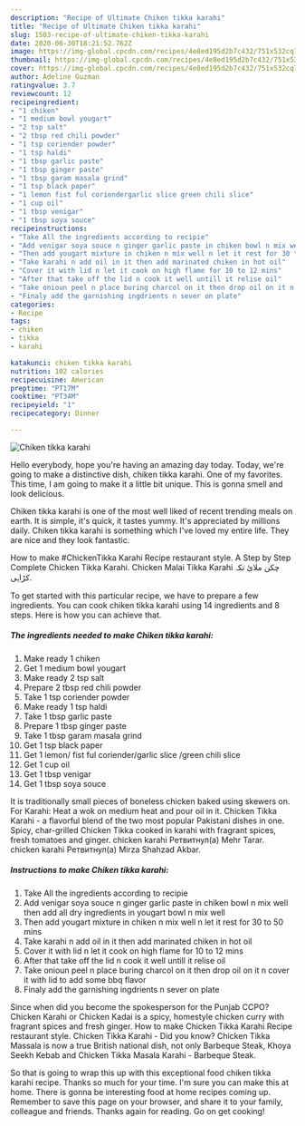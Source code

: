 ```yaml
---
description: "Recipe of Ultimate Chiken tikka karahi"
title: "Recipe of Ultimate Chiken tikka karahi"
slug: 1503-recipe-of-ultimate-chiken-tikka-karahi
date: 2020-06-30T18:21:52.762Z
image: https://img-global.cpcdn.com/recipes/4e8ed195d2b7c432/751x532cq70/chiken-tikka-karahi-recipe-main-photo.jpg
thumbnail: https://img-global.cpcdn.com/recipes/4e8ed195d2b7c432/751x532cq70/chiken-tikka-karahi-recipe-main-photo.jpg
cover: https://img-global.cpcdn.com/recipes/4e8ed195d2b7c432/751x532cq70/chiken-tikka-karahi-recipe-main-photo.jpg
author: Adeline Guzman
ratingvalue: 3.7
reviewcount: 12
recipeingredient:
- "1 chiken"
- "1 medium bowl yougart"
- "2 tsp salt"
- "2 tbsp red chili powder"
- "1 tsp coriender powder"
- "1 tsp haldi"
- "1 tbsp garlic paste"
- "1 tbsp ginger paste"
- "1 tbsp garam masala grind"
- "1 tsp black paper"
- "1 lemon fist ful coriendergarlic slice green chili slice"
- "1 cup oil"
- "1 tbsp venigar"
- "1 tbsp soya souce"
recipeinstructions:
- "Take All the ingredients according to recipie"
- "Add venigar soya souce n ginger garlic paste in chiken bowl n mix well then add all dry ingredients in yougart bowl n mix well"
- "Then add yougart mixture in chiken n mix well n let it rest for 30 to 50 mins"
- "Take karahi n add oil in it then add marinated chiken in hot oil"
- "Cover it with lid n let it cook on high flame for 10 to 12 mins"
- "After that take off the lid n cook it well untill it relise oil"
- "Take onioun peel n place buring charcol on it then drop oil on it n cover it with lid to add some bbq flavor"
- "Finaly add the garnishing ingdrients n sever on plate"
categories:
- Recipe
tags:
- chiken
- tikka
- karahi

katakunci: chiken tikka karahi 
nutrition: 102 calories
recipecuisine: American
preptime: "PT17M"
cooktime: "PT34M"
recipeyield: "1"
recipecategory: Dinner

---
```



![Chiken tikka karahi](https://img-global.cpcdn.com/recipes/4e8ed195d2b7c432/751x532cq70/chiken-tikka-karahi-recipe-main-photo.jpg)

Hello everybody, hope you're having an amazing day today. Today, we're going to make a distinctive dish, chiken tikka karahi. One of my favorites. This time, I am going to make it a little bit unique. This is gonna smell and look delicious.

Chiken tikka karahi is one of the most well liked of recent trending meals on earth. It is simple, it's quick, it tastes yummy. It's appreciated by millions daily. Chiken tikka karahi is something which I've loved my entire life. They are nice and they look fantastic.

How to make #ChickenTikka Karahi Recipe restaurant style. A Step by Step Complete Chicken Tikka Karahi. Chicken Malai Tikka Karahi چکن ملائ تکہ کڑاہی.


To get started with this particular recipe, we have to prepare a few ingredients. You can cook chiken tikka karahi using 14 ingredients and 8 steps. Here is how you can achieve that.

<!--inarticleads1-->

##### The ingredients needed to make Chiken tikka karahi:

1. Make ready 1 chiken
1. Get 1 medium bowl yougart
1. Make ready 2 tsp salt
1. Prepare 2 tbsp red chili powder
1. Take 1 tsp coriender powder
1. Make ready 1 tsp haldi
1. Take 1 tbsp garlic paste
1. Prepare 1 tbsp ginger paste
1. Take 1 tbsp garam masala grind
1. Get 1 tsp black paper
1. Get 1 lemon/ fist ful coriender/garlic slice /green chili slice
1. Get 1 cup oil
1. Get 1 tbsp venigar
1. Get 1 tbsp soya souce


It is traditionally small pieces of boneless chicken baked using skewers on. For Karahi: Heat a wok on medium heat and pour oil in it. Chicken Tikka Karahi - a flavorful blend of the two most popular Pakistani dishes in one. Spicy, char-grilled Chicken Tikka cooked in karahi with fragrant spices, fresh tomatoes and ginger. chicken karahi Ретвитнул(а) Mehr Tarar. chicken karahi Ретвитнул(а) Mirza Shahzad Akbar. 

<!--inarticleads2-->

##### Instructions to make Chiken tikka karahi:

1. Take All the ingredients according to recipie
1. Add venigar soya souce n ginger garlic paste in chiken bowl n mix well then add all dry ingredients in yougart bowl n mix well
1. Then add yougart mixture in chiken n mix well n let it rest for 30 to 50 mins
1. Take karahi n add oil in it then add marinated chiken in hot oil
1. Cover it with lid n let it cook on high flame for 10 to 12 mins
1. After that take off the lid n cook it well untill it relise oil
1. Take onioun peel n place buring charcol on it then drop oil on it n cover it with lid to add some bbq flavor
1. Finaly add the garnishing ingdrients n sever on plate


Since when did you become the spokesperson for the Punjab CCPO? Chicken Karahi or Chicken Kadai is a spicy, homestyle chicken curry with fragrant spices and fresh ginger. How to make Chicken Tikka Karahi Recipe restaurant style. Chicken Tikka Karahi - Did you know? Chicken Tikka Massala is now a true British national dish, not only Barbeque Steak, Khoya Seekh Kebab and Chicken Tikka Masala Karahi - Barbeque Steak. 

So that is going to wrap this up with this exceptional food chiken tikka karahi recipe. Thanks so much for your time. I'm sure you can make this at home. There is gonna be interesting food at home recipes coming up. Remember to save this page on your browser, and share it to your family, colleague and friends. Thanks again for reading. Go on get cooking!
